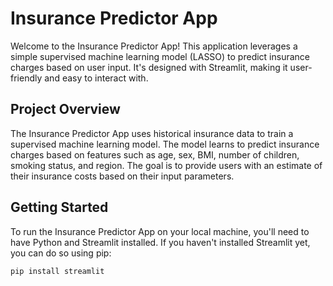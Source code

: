 # Insurance Predictor App

Welcome to the Insurance Predictor App! This application leverages a simple supervised machine learning model (LASSO) to predict insurance charges based on user input. It's designed with Streamlit, making it user-friendly and easy to interact with.

## Project Overview

The Insurance Predictor App uses historical insurance data to train a supervised machine learning model. The model learns to predict insurance charges based on features such as age, sex, BMI, number of children, smoking status, and region. The goal is to provide users with an estimate of their insurance costs based on their input parameters.

## Getting Started

To run the Insurance Predictor App on your local machine, you'll need to have Python and Streamlit installed. If you haven't installed Streamlit yet, you can do so using pip:

```sh
pip install streamlit